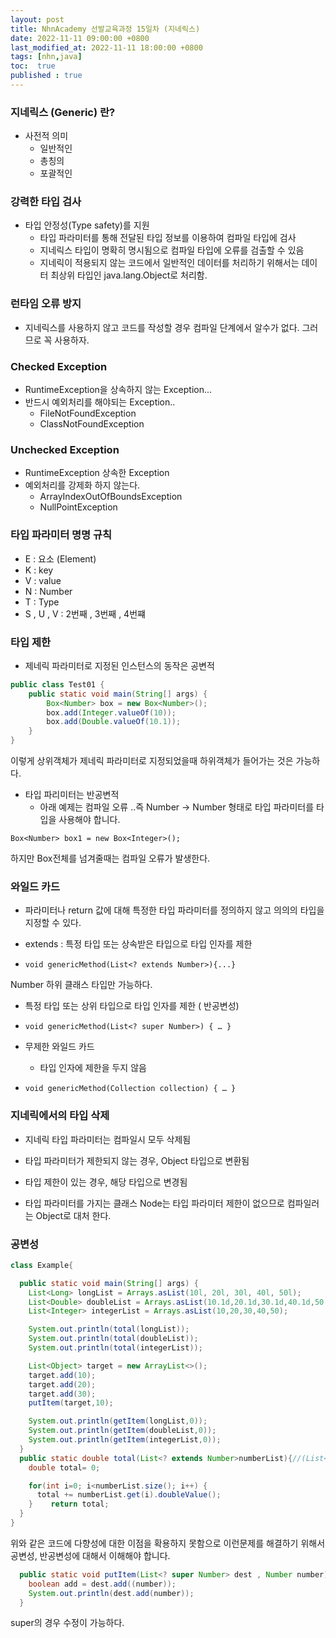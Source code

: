 ```yaml
---
layout: post
title: NhnAcademy 선발교육과정 15일차 (지네릭스)
date: 2022-11-11 09:00:00 +0800
last_modified_at: 2022-11-11 18:00:00 +0800
tags: [nhn,java]
toc:  true
published : true
---
```


### 지네릭스 (Generic) 란?
- 사전적 의미
  - 일반적인
  - 총칭의
  - 포괄적인

### 강력한 타입 검사
- 타입 안정성(Type safety)를 지원
  - 타입 파라미터를 통해 전달된 타입 정보를 이용하여 컴파일 타입에 검사
  - 지네릭스 타입이 명확히 명시됨으로 컴파일 타입에 오류를 검출할 수 있음
  - 지네릭이 적용되지 않는 코드에서 일반적인 데이터를 처리하기 위해서는 데이터 최상위 타입인 java.lang.Object로 처리함.

### 런타임 오류 방지
- 지네릭스를 사용하지 않고 코드를 작성할 경우 컴파일 단계에서 알수가 없다. 그러므로 꼭 사용하자.

### Checked Exception
- RuntimeException을 상속하지 않는 Exception...
- 반드시 예외처리를 해야되는 Exception..
  - FileNotFoundException
  - ClassNotFoundException

### Unchecked Exception
- RuntimeException 상속한 Exception
- 예외처리를 강제화 하지 않는다.
  - ArrayIndexOutOfBoundsException
  - NullPointException

### 타입 파라미터 명명 규칙
- E : 요소 (Element)
- K : key
- V : value
- N : Number
- T : Type
- S , U , V : 2번째 , 3번째 , 4번쨰

### 타입 제한
- 제네릭 파라미터로 지정된 인스턴스의 동작은 공변적
```java
public class Test01 {
    public static void main(String[] args) {
        Box<Number> box = new Box<Number>();
        box.add(Integer.valueOf(10));
        box.add(Double.valueOf(10.1));
    }
}
```
이렇게 상위객체가 제네릭 파라미터로 지정되었을때 하위객체가 들어가는 것은 가능하다.

- 타입 파리미터는 반공변적
  - 아래 예제는 컴파일 오류 ..즉 Number -> Number 형태로 타입 파라미터를 타입을 사용해야 합니다.

```Box<Number> box1 = new Box<Integer>();```

하지만 Box전체를 넘겨줄때는 컴파일 오류가 발생한다.

### 와일드 카드
- 파라미터나 return 값에 대해 특정한 타입 파라미터를 정의하지 않고 의의의 타입을 지정할 수 있다.
- extends : 특정 타입 또는 상속받은 타입으로 타입 인자를 제한

- ```void genericMethod(List<? extends Number>){...}```

Number 하위 클래스 타입만 가능하다.

- 특정 타입 또는 상위 타입으로 타입 인자를 제한 ( 반공변성)
- ```void genericMethod(List<? super Number>) { … }```

- 무제한 와일드 카드
  - 타입 인자에 제한을 두지 않음
- ```void genericMethod(Collection collection) { … }```

### 지네릭에서의 타입 삭제
- 지네릭 타입 파라미터는 컴파일시 모두 삭제됨
- 타입 파라미터가 제한되지 않는 경우, Object 타입으로 변환됨
- 타입 제한이 있는 경우, 해당 타입으로 변경됨

- <T> 타입 파라미터를 가지는 클래스 Node는 타입 파라미터 제한이 없으므로 컴파일러는 Object로 대처 한다.

### 공변성

```java
class Example{

  public static void main(String[] args) {
    List<Long> longList = Arrays.asList(10l, 20l, 30l, 40l, 50l);
    List<Double> doubleList = Arrays.asList(10.1d,20.1d,30.1d,40.1d,50.1d);
    List<Integer> integerList = Arrays.asList(10,20,30,40,50);

    System.out.println(total(longList));
    System.out.println(total(doubleList));
    System.out.println(total(integerList));

    List<Object> target = new ArrayList<>();
    target.add(10);
    target.add(20);
    target.add(30);
    putItem(target,10);

    System.out.println(getItem(longList,0));
    System.out.println(getItem(doubleList,0));
    System.out.println(getItem(integerList,0));
  }
  public static double total(List<? extends Number>numberList){//(List<Number>numberList)
    double total= 0;

    for(int i=0; i<numberList.size(); i++) {
      total += numberList.get(i).doubleValue();
    }    return total;
  }
}

```

위와 같은 코드에 다향성에 대한 이점을 확용하지 못함으로 이런문제를 해결하기 위해서 공변성, 반공변성에 대해서 이해해야 합니다.

```java
  public static void putItem(List<? super Number> dest , Number number){
    boolean add = dest.add((number));
    System.out.println(dest.add(number));
  }
```

super의 경우 수정이 가능하다.
